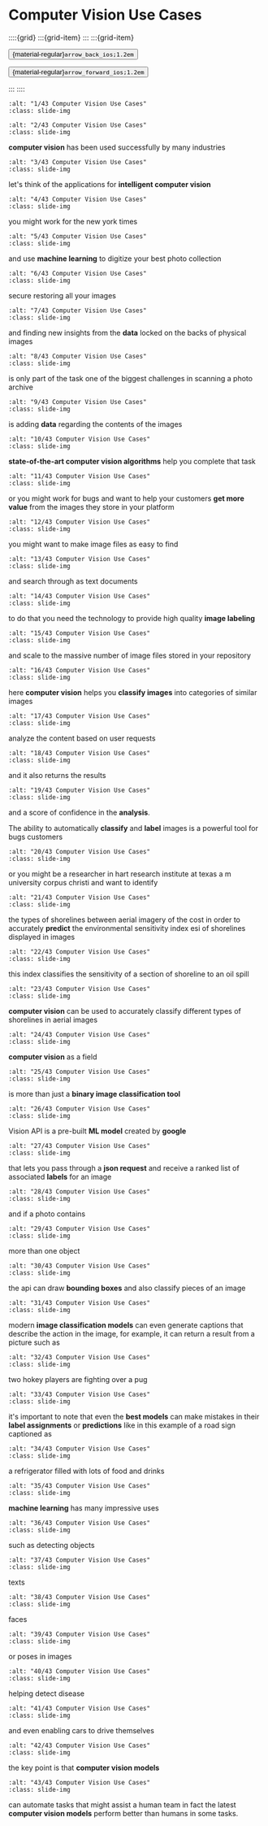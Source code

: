# Computer Vision Use Cases

<aside class="margin sidebar">

::::{grid}
:::{grid-item}
:::
:::{grid-item}
<div id="slide-controls" class="btn-toolbar justify-content-between">

<button id="arrow_back" class="sd-btn">{material-regular}`arrow_back_ios;1.2em`</button>

<button id="arrow_forward" class="sd-btn">{material-regular}`arrow_forward_ios;1.2em`</button>
</div>
:::
::::
</aside>
<div class="slides">
<div>

```{image} ../../../images/gcp_courses/cv_fundamentals_with_gcp/intro_to_cv_and_pre_built_ml/cv_use_cases/001.jpg
:alt: "1/43 Computer Vision Use Cases"
:class: slide-img
```
<div class="cell tag_remove-input tag_output_scroll docutils container">
<div class="cell_output docutils container">


</div>
</div>
</div>
</div>
<div class="slides">
<div>

```{image} ../../../images/gcp_courses/cv_fundamentals_with_gcp/intro_to_cv_and_pre_built_ml/cv_use_cases/002.jpg
:alt: "2/43 Computer Vision Use Cases"
:class: slide-img
```
<div class="cell tag_remove-input tag_output_scroll docutils container">
<div class="cell_output docutils container">

**computer vision** has been used successfully by many industries
</div>
</div>
</div>
</div>
<div class="slides">
<div>

```{image} ../../../images/gcp_courses/cv_fundamentals_with_gcp/intro_to_cv_and_pre_built_ml/cv_use_cases/003.jpg
:alt: "3/43 Computer Vision Use Cases"
:class: slide-img
```
<div class="cell tag_remove-input tag_output_scroll docutils container">
<div class="cell_output docutils container">

let's think of the applications for **intelligent computer vision**
</div>
</div>
</div>
</div>
<div class="slides">
<div>

```{image} ../../../images/gcp_courses/cv_fundamentals_with_gcp/intro_to_cv_and_pre_built_ml/cv_use_cases/004.jpg
:alt: "4/43 Computer Vision Use Cases"
:class: slide-img
```
<div class="cell tag_remove-input tag_output_scroll docutils container">
<div class="cell_output docutils container">

you might work for the new york times
</div>
</div>
</div>
</div>
<div class="slides">
<div>

```{image} ../../../images/gcp_courses/cv_fundamentals_with_gcp/intro_to_cv_and_pre_built_ml/cv_use_cases/005.jpg
:alt: "5/43 Computer Vision Use Cases"
:class: slide-img
```
<div class="cell tag_remove-input tag_output_scroll docutils container">
<div class="cell_output docutils container">

and use **machine learning** to digitize your best photo collection
</div>
</div>
</div>
</div>
<div class="slides">
<div>

```{image} ../../../images/gcp_courses/cv_fundamentals_with_gcp/intro_to_cv_and_pre_built_ml/cv_use_cases/006.jpg
:alt: "6/43 Computer Vision Use Cases"
:class: slide-img
```
<div class="cell tag_remove-input tag_output_scroll docutils container">
<div class="cell_output docutils container">

secure restoring all your images
</div>
</div>
</div>
</div>
<div class="slides">
<div>

```{image} ../../../images/gcp_courses/cv_fundamentals_with_gcp/intro_to_cv_and_pre_built_ml/cv_use_cases/007.jpg
:alt: "7/43 Computer Vision Use Cases"
:class: slide-img
```
<div class="cell tag_remove-input tag_output_scroll docutils container">
<div class="cell_output docutils container">

and finding new insights from the **data** locked on the backs of physical images
</div>
</div>
</div>
</div>
<div class="slides">
<div>

```{image} ../../../images/gcp_courses/cv_fundamentals_with_gcp/intro_to_cv_and_pre_built_ml/cv_use_cases/008.jpg
:alt: "8/43 Computer Vision Use Cases"
:class: slide-img
```
<div class="cell tag_remove-input tag_output_scroll docutils container">
<div class="cell_output docutils container">

is only part of the task one of the biggest challenges in scanning a photo archive
</div>
</div>
</div>
</div>
<div class="slides">
<div>

```{image} ../../../images/gcp_courses/cv_fundamentals_with_gcp/intro_to_cv_and_pre_built_ml/cv_use_cases/009.jpg
:alt: "9/43 Computer Vision Use Cases"
:class: slide-img
```
<div class="cell tag_remove-input tag_output_scroll docutils container">
<div class="cell_output docutils container">

is adding **data** regarding the contents of the images
</div>
</div>
</div>
</div>
<div class="slides">
<div>

```{image} ../../../images/gcp_courses/cv_fundamentals_with_gcp/intro_to_cv_and_pre_built_ml/cv_use_cases/010.jpg
:alt: "10/43 Computer Vision Use Cases"
:class: slide-img
```
<div class="cell tag_remove-input tag_output_scroll docutils container">
<div class="cell_output docutils container">

**state-of-the-art computer vision algorithms** help you complete that task
</div>
</div>
</div>
</div>
<div class="slides">
<div>

```{image} ../../../images/gcp_courses/cv_fundamentals_with_gcp/intro_to_cv_and_pre_built_ml/cv_use_cases/011.jpg
:alt: "11/43 Computer Vision Use Cases"
:class: slide-img
```
<div class="cell tag_remove-input tag_output_scroll docutils container">
<div class="cell_output docutils container">

or you might work for bugs and want to help your customers **get more value** from the images they store in your platform
</div>
</div>
</div>
</div>
<div class="slides">
<div>

```{image} ../../../images/gcp_courses/cv_fundamentals_with_gcp/intro_to_cv_and_pre_built_ml/cv_use_cases/012.jpg
:alt: "12/43 Computer Vision Use Cases"
:class: slide-img
```
<div class="cell tag_remove-input tag_output_scroll docutils container">
<div class="cell_output docutils container">

you might want to make image files as easy to find
</div>
</div>
</div>
</div>
<div class="slides">
<div>

```{image} ../../../images/gcp_courses/cv_fundamentals_with_gcp/intro_to_cv_and_pre_built_ml/cv_use_cases/013.jpg
:alt: "13/43 Computer Vision Use Cases"
:class: slide-img
```
<div class="cell tag_remove-input tag_output_scroll docutils container">
<div class="cell_output docutils container">

and search through as text documents
</div>
</div>
</div>
</div>
<div class="slides">
<div>

```{image} ../../../images/gcp_courses/cv_fundamentals_with_gcp/intro_to_cv_and_pre_built_ml/cv_use_cases/014.jpg
:alt: "14/43 Computer Vision Use Cases"
:class: slide-img
```
<div class="cell tag_remove-input tag_output_scroll docutils container">
<div class="cell_output docutils container">

to do that you need the technology to provide high quality **image labeling**
</div>
</div>
</div>
</div>
<div class="slides">
<div>

```{image} ../../../images/gcp_courses/cv_fundamentals_with_gcp/intro_to_cv_and_pre_built_ml/cv_use_cases/015.jpg
:alt: "15/43 Computer Vision Use Cases"
:class: slide-img
```
<div class="cell tag_remove-input tag_output_scroll docutils container">
<div class="cell_output docutils container">

and scale to the massive number of image files stored in your repository
</div>
</div>
</div>
</div>
<div class="slides">
<div>

```{image} ../../../images/gcp_courses/cv_fundamentals_with_gcp/intro_to_cv_and_pre_built_ml/cv_use_cases/016.jpg
:alt: "16/43 Computer Vision Use Cases"
:class: slide-img
```
<div class="cell tag_remove-input tag_output_scroll docutils container">
<div class="cell_output docutils container">

here **computer vision** helps you **classify images** into categories of similar images
</div>
</div>
</div>
</div>
<div class="slides">
<div>

```{image} ../../../images/gcp_courses/cv_fundamentals_with_gcp/intro_to_cv_and_pre_built_ml/cv_use_cases/017.jpg
:alt: "17/43 Computer Vision Use Cases"
:class: slide-img
```
<div class="cell tag_remove-input tag_output_scroll docutils container">
<div class="cell_output docutils container">

analyze the content based on user requests
</div>
</div>
</div>
</div>
<div class="slides">
<div>

```{image} ../../../images/gcp_courses/cv_fundamentals_with_gcp/intro_to_cv_and_pre_built_ml/cv_use_cases/018.jpg
:alt: "18/43 Computer Vision Use Cases"
:class: slide-img
```
<div class="cell tag_remove-input tag_output_scroll docutils container">
<div class="cell_output docutils container">

and it also returns the results
</div>
</div>
</div>
</div>
<div class="slides">
<div>

```{image} ../../../images/gcp_courses/cv_fundamentals_with_gcp/intro_to_cv_and_pre_built_ml/cv_use_cases/019.jpg
:alt: "19/43 Computer Vision Use Cases"
:class: slide-img
```
<div class="cell tag_remove-input tag_output_scroll docutils container">
<div class="cell_output docutils container">

and a score of confidence in the **analysis**. 

The ability to automatically **classify** and **label** images is a powerful tool for bugs customers
</div>
</div>
</div>
</div>
<div class="slides">
<div>

```{image} ../../../images/gcp_courses/cv_fundamentals_with_gcp/intro_to_cv_and_pre_built_ml/cv_use_cases/020.jpg
:alt: "20/43 Computer Vision Use Cases"
:class: slide-img
```
<div class="cell tag_remove-input tag_output_scroll docutils container">
<div class="cell_output docutils container">

or you might be a researcher in hart research institute at texas a m university corpus christi and want to identify
</div>
</div>
</div>
</div>
<div class="slides">
<div>

```{image} ../../../images/gcp_courses/cv_fundamentals_with_gcp/intro_to_cv_and_pre_built_ml/cv_use_cases/021.jpg
:alt: "21/43 Computer Vision Use Cases"
:class: slide-img
```
<div class="cell tag_remove-input tag_output_scroll docutils container">
<div class="cell_output docutils container">

the types of shorelines between aerial imagery of the cost in order to accurately **predict** the environmental sensitivity index esi of shorelines displayed in images
</div>
</div>
</div>
</div>
<div class="slides">
<div>

```{image} ../../../images/gcp_courses/cv_fundamentals_with_gcp/intro_to_cv_and_pre_built_ml/cv_use_cases/022.jpg
:alt: "22/43 Computer Vision Use Cases"
:class: slide-img
```
<div class="cell tag_remove-input tag_output_scroll docutils container">
<div class="cell_output docutils container">

this index classifies the sensitivity of a section of shoreline to an oil spill
</div>
</div>
</div>
</div>
<div class="slides">
<div>

```{image} ../../../images/gcp_courses/cv_fundamentals_with_gcp/intro_to_cv_and_pre_built_ml/cv_use_cases/023.jpg
:alt: "23/43 Computer Vision Use Cases"
:class: slide-img
```
<div class="cell tag_remove-input tag_output_scroll docutils container">
<div class="cell_output docutils container">

**computer vision** can be used to accurately classify different types of shorelines in aerial images
</div>
</div>
</div>
</div>
<div class="slides">
<div>

```{image} ../../../images/gcp_courses/cv_fundamentals_with_gcp/intro_to_cv_and_pre_built_ml/cv_use_cases/024.jpg
:alt: "24/43 Computer Vision Use Cases"
:class: slide-img
```
<div class="cell tag_remove-input tag_output_scroll docutils container">
<div class="cell_output docutils container">

**computer vision** as a field
</div>
</div>
</div>
</div>
<div class="slides">
<div>

```{image} ../../../images/gcp_courses/cv_fundamentals_with_gcp/intro_to_cv_and_pre_built_ml/cv_use_cases/025.jpg
:alt: "25/43 Computer Vision Use Cases"
:class: slide-img
```
<div class="cell tag_remove-input tag_output_scroll docutils container">
<div class="cell_output docutils container">

is more than just a **binary image classification tool**
</div>
</div>
</div>
</div>
<div class="slides">
<div>

```{image} ../../../images/gcp_courses/cv_fundamentals_with_gcp/intro_to_cv_and_pre_built_ml/cv_use_cases/026.jpg
:alt: "26/43 Computer Vision Use Cases"
:class: slide-img
```
<div class="cell tag_remove-input tag_output_scroll docutils container">
<div class="cell_output docutils container">

Vision API is a pre-built **ML model** created by **google**
</div>
</div>
</div>
</div>
<div class="slides">
<div>

```{image} ../../../images/gcp_courses/cv_fundamentals_with_gcp/intro_to_cv_and_pre_built_ml/cv_use_cases/028.jpg
:alt: "27/43 Computer Vision Use Cases"
:class: slide-img
```
<div class="cell tag_remove-input tag_output_scroll docutils container">
<div class="cell_output docutils container">

that lets you pass through a **json request** and receive a ranked list of associated **labels** for an image
</div>
</div>
</div>
</div>
<div class="slides">
<div>

```{image} ../../../images/gcp_courses/cv_fundamentals_with_gcp/intro_to_cv_and_pre_built_ml/cv_use_cases/029.jpg
:alt: "28/43 Computer Vision Use Cases"
:class: slide-img
```
<div class="cell tag_remove-input tag_output_scroll docutils container">
<div class="cell_output docutils container">

and if a photo contains
</div>
</div>
</div>
</div>
<div class="slides">
<div>

```{image} ../../../images/gcp_courses/cv_fundamentals_with_gcp/intro_to_cv_and_pre_built_ml/cv_use_cases/030.jpg
:alt: "29/43 Computer Vision Use Cases"
:class: slide-img
```
<div class="cell tag_remove-input tag_output_scroll docutils container">
<div class="cell_output docutils container">

more than one object
</div>
</div>
</div>
</div>
<div class="slides">
<div>

```{image} ../../../images/gcp_courses/cv_fundamentals_with_gcp/intro_to_cv_and_pre_built_ml/cv_use_cases/031.jpg
:alt: "30/43 Computer Vision Use Cases"
:class: slide-img
```
<div class="cell tag_remove-input tag_output_scroll docutils container">
<div class="cell_output docutils container">

the api can draw **bounding boxes** and also classify pieces of an image
</div>
</div>
</div>
</div>
<div class="slides">
<div>

```{image} ../../../images/gcp_courses/cv_fundamentals_with_gcp/intro_to_cv_and_pre_built_ml/cv_use_cases/032.jpg
:alt: "31/43 Computer Vision Use Cases"
:class: slide-img
```
<div class="cell tag_remove-input tag_output_scroll docutils container">
<div class="cell_output docutils container">

modern **image classification models** can even generate captions that describe the action in the image, for example, it can return a result from a picture such as
</div>
</div>
</div>
</div>
<div class="slides">
<div>

```{image} ../../../images/gcp_courses/cv_fundamentals_with_gcp/intro_to_cv_and_pre_built_ml/cv_use_cases/033.jpg
:alt: "32/43 Computer Vision Use Cases"
:class: slide-img
```
<div class="cell tag_remove-input tag_output_scroll docutils container">
<div class="cell_output docutils container">

two hokey players are fighting over a pug
</div>
</div>
</div>
</div>
<div class="slides">
<div>

```{image} ../../../images/gcp_courses/cv_fundamentals_with_gcp/intro_to_cv_and_pre_built_ml/cv_use_cases/034.jpg
:alt: "33/43 Computer Vision Use Cases"
:class: slide-img
```
<div class="cell tag_remove-input tag_output_scroll docutils container">
<div class="cell_output docutils container">

it's important to note that even the **best models** can make mistakes in their **label assignments** or **predictions** like in this example of a road sign captioned as
</div>
</div>
</div>
</div>
<div class="slides">
<div>

```{image} ../../../images/gcp_courses/cv_fundamentals_with_gcp/intro_to_cv_and_pre_built_ml/cv_use_cases/035.jpg
:alt: "34/43 Computer Vision Use Cases"
:class: slide-img
```
<div class="cell tag_remove-input tag_output_scroll docutils container">
<div class="cell_output docutils container">

a refrigerator filled with lots of food and drinks
</div>
</div>
</div>
</div>
<div class="slides">
<div>

```{image} ../../../images/gcp_courses/cv_fundamentals_with_gcp/intro_to_cv_and_pre_built_ml/cv_use_cases/036.jpg
:alt: "35/43 Computer Vision Use Cases"
:class: slide-img
```
<div class="cell tag_remove-input tag_output_scroll docutils container">
<div class="cell_output docutils container">

**machine learning** has many impressive uses
</div>
</div>
</div>
</div>
<div class="slides">
<div>

```{image} ../../../images/gcp_courses/cv_fundamentals_with_gcp/intro_to_cv_and_pre_built_ml/cv_use_cases/037.jpg
:alt: "36/43 Computer Vision Use Cases"
:class: slide-img
```
<div class="cell tag_remove-input tag_output_scroll docutils container">
<div class="cell_output docutils container">

such as detecting objects
</div>
</div>
</div>
</div>
<div class="slides">
<div>

```{image} ../../../images/gcp_courses/cv_fundamentals_with_gcp/intro_to_cv_and_pre_built_ml/cv_use_cases/038.jpg
:alt: "37/43 Computer Vision Use Cases"
:class: slide-img
```
<div class="cell tag_remove-input tag_output_scroll docutils container">
<div class="cell_output docutils container">

texts
</div>
</div>
</div>
</div>
<div class="slides">
<div>

```{image} ../../../images/gcp_courses/cv_fundamentals_with_gcp/intro_to_cv_and_pre_built_ml/cv_use_cases/039.jpg
:alt: "38/43 Computer Vision Use Cases"
:class: slide-img
```
<div class="cell tag_remove-input tag_output_scroll docutils container">
<div class="cell_output docutils container">

faces
</div>
</div>
</div>
</div>
<div class="slides">
<div>

```{image} ../../../images/gcp_courses/cv_fundamentals_with_gcp/intro_to_cv_and_pre_built_ml/cv_use_cases/040.jpg
:alt: "39/43 Computer Vision Use Cases"
:class: slide-img
```
<div class="cell tag_remove-input tag_output_scroll docutils container">
<div class="cell_output docutils container">

or poses in images
</div>
</div>
</div>
</div>
<div class="slides">
<div>

```{image} ../../../images/gcp_courses/cv_fundamentals_with_gcp/intro_to_cv_and_pre_built_ml/cv_use_cases/041.jpg
:alt: "40/43 Computer Vision Use Cases"
:class: slide-img
```
<div class="cell tag_remove-input tag_output_scroll docutils container">
<div class="cell_output docutils container">

helping detect disease
</div>
</div>
</div>
</div>
<div class="slides">
<div>

```{image} ../../../images/gcp_courses/cv_fundamentals_with_gcp/intro_to_cv_and_pre_built_ml/cv_use_cases/042.jpg
:alt: "41/43 Computer Vision Use Cases"
:class: slide-img
```
<div class="cell tag_remove-input tag_output_scroll docutils container">
<div class="cell_output docutils container">

and even enabling cars to drive themselves
</div>
</div>
</div>
</div>
<div class="slides">
<div>

```{image} ../../../images/gcp_courses/cv_fundamentals_with_gcp/intro_to_cv_and_pre_built_ml/cv_use_cases/043.jpg
:alt: "42/43 Computer Vision Use Cases"
:class: slide-img
```
<div class="cell tag_remove-input tag_output_scroll docutils container">
<div class="cell_output docutils container">

the key point is that **computer vision models**
</div>
</div>
</div>
</div>
<div class="slides">
<div>

```{image} ../../../images/gcp_courses/cv_fundamentals_with_gcp/intro_to_cv_and_pre_built_ml/cv_use_cases/044.jpg
:alt: "43/43 Computer Vision Use Cases"
:class: slide-img
```
<div class="cell tag_remove-input tag_output_scroll docutils container">
<div class="cell_output docutils container">

can automate tasks that might assist a human team in fact the latest **computer vision models** perform better than humans in some tasks.
</div>
</div>
</div>
</div>
